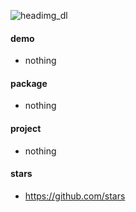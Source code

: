 ![headimg_dl](https://user-images.githubusercontent.com/26086447/126728629-e9ee6f1f-d18e-404d-98f5-d7e994f4f2d5.gif)

#### demo
  - nothing

#### package
  - nothing

#### project
  - nothing

#### stars
  - https://github.com/stars
